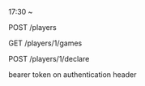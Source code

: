 17:30 ~ 

POST /players

GET /players/1/games

POST /players/1/declare

bearer token on authentication header 
